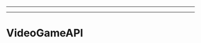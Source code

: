 --------------------------------
----------------------------------------------------------------------------------------------------
# VideoGameAPI
